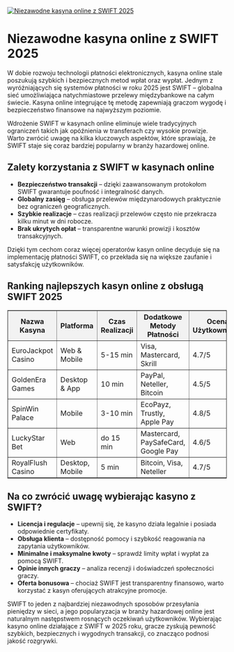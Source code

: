 [![Niezawodne kasyna online z SWIFT 2025](https://123-caf.pages.dev/gitsignup.png)](https://vrmoo.ru/Bt82HjjY)

<h1>Niezawodne kasyna online z SWIFT 2025</h1> <p>W dobie rozwoju technologii płatności elektronicznych, kasyna online stale poszukują szybkich i bezpiecznych metod wpłat oraz wypłat. Jednym z wyróżniających się systemów płatności w roku 2025 jest SWIFT – globalna sieć umożliwiająca natychmiastowe przelewy międzybankowe na całym świecie. Kasyna online integrujące tę metodę zapewniają graczom wygodę i bezpieczeństwo finansowe na najwyższym poziomie.</p>  <p>Wdrożenie SWIFT w kasynach online eliminuje wiele tradycyjnych ograniczeń takich jak opóźnienia w transferach czy wysokie prowizje. Warto zwrócić uwagę na kilka kluczowych aspektów, które sprawiają, że SWIFT staje się coraz bardziej popularny w branży hazardowej online.</p>  <h2>Zalety korzystania z SWIFT w kasynach online</h2> <ul>   <li><strong>Bezpieczeństwo transakcji</strong> – dzięki zaawansowanym protokołom SWIFT gwarantuje poufność i integralność danych.</li>   <li><strong>Globalny zasięg</strong> – obsługa przelewów międzynarodowych praktycznie bez ograniczeń geograficznych.</li>   <li><strong>Szybkie realizacje</strong> – czas realizacji przelewów często nie przekracza kilku minut w dni robocze.</li>   <li><strong>Brak ukrytych opłat</strong> – transparentne warunki prowizji i kosztów transakcyjnych.</li> </ul>  <p>Dzięki tym cechom coraz więcej operatorów kasyn online decyduje się na implementację płatności SWIFT, co przekłada się na większe zaufanie i satysfakcję użytkowników.</p>  <h2>Ranking najlepszych kasyn online z obsługą SWIFT 2025</h2> <table border="1" cellpadding="8" cellspacing="0" style="border-collapse: collapse; width: 100%;">   <thead>     <tr style="background-color: #f2f2f2;">       <th>Nazwa Kasyna</th>       <th>Platforma</th>       <th>Czas Realizacji</th>       <th>Dodatkowe Metody Płatności</th>       <th>Ocena Użytkowników</th>     </tr>   </thead>   <tbody>     <tr>       <td>EuroJackpot Casino</td>       <td>Web & Mobile</td>       <td>5-15 min</td>       <td>Visa, Mastercard, Skrill</td>       <td>4.7/5</td>     </tr>     <tr>       <td>GoldenEra Games</td>       <td>Desktop & App</td>       <td>10 min</td>       <td>PayPal, Neteller, Bitcoin</td>       <td>4.5/5</td>     </tr>     <tr>       <td>SpinWin Palace</td>       <td>Mobile</td>       <td>3-10 min</td>       <td>EcoPayz, Trustly, Apple Pay</td>       <td>4.8/5</td>     </tr>     <tr>       <td>LuckyStar Bet</td>       <td>Web</td>       <td>do 15 min</td>       <td>Mastercard, PaySafeCard, Google Pay</td>       <td>4.6/5</td>     </tr>     <tr>       <td>RoyalFlush Casino</td>       <td>Desktop, Mobile</td>       <td>5 min</td>       <td>Bitcoin, Visa, Neteller</td>       <td>4.7/5</td>     </tr>   </tbody> </table>  <h2>Na co zwrócić uwagę wybierając kasyno z SWIFT?</h2> <ul>   <li><strong>Licencja i regulacje</strong> – upewnij się, że kasyno działa legalnie i posiada odpowiednie certyfikaty.</li>   <li><strong>Obsługa klienta</strong> – dostępność pomocy i szybkość reagowania na zapytania użytkowników.</li>   <li><strong>Minimalne i maksymalne kwoty</strong> – sprawdź limity wpłat i wypłat za pomocą SWIFT.</li>   <li><strong>Opinie innych graczy</strong> – analiza recenzji i doświadczeń społeczności graczy.</li>   <li><strong>Oferta bonusowa</strong> – chociaż SWIFT jest transparentny finansowo, warto korzystać z kasyn oferujących atrakcyjne promocje.</li> </ul>  <p>SWIFT to jeden z najbardziej niezawodnych sposobów przesyłania pieniędzy w sieci, a jego popularyzacja w branży hazardowej online jest naturalnym następstwem rosnących oczekiwań użytkowników. Wybierając kasyno online działające z SWIFT w 2025 roku, gracze zyskują pewność szybkich, bezpiecznych i wygodnych transakcji, co znacząco podnosi jakość rozgrywki.</p>
